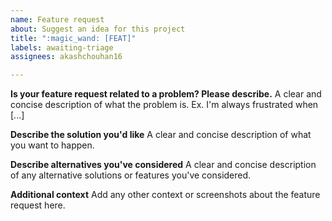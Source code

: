 ```yaml
---
name: Feature request
about: Suggest an idea for this project
title: ":magic_wand: [FEAT]"
labels: awaiting-triage
assignees: akashchouhan16

---
```


**Is your feature request related to a problem? Please describe.**
A clear and concise description of what the problem is. Ex. I'm always frustrated when [...]

**Describe the solution you'd like**
A clear and concise description of what you want to happen.

**Describe alternatives you've considered**
A clear and concise description of any alternative solutions or features you've considered.

**Additional context**
Add any other context or screenshots about the feature request here.
